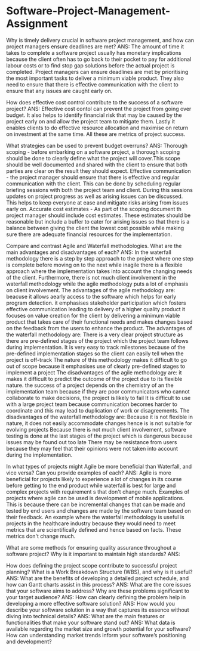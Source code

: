 # Software-Project-Management-Assignment

Why is timely delivery crucial in software project management, and how can project managers ensure deadlines are met?
ANS:
The amount of time it takes to complete a software project usually has monetary implications because the client often has to go back to their pocket to pay for additional labour costs or to find stop gap solutions before the actual project is completed. Project managers can ensure deadlines are met by prioritising the most important tasks to deliver a minimum viable product. They also need to ensure that there is effective communication with the client to ensure that any issues are caught early on.

How does effective cost control contribute to the success of a software project? 
ANS:
Effective cost contol can prevent the project from going over budget. It also helps to identify financial risk that may be caused by the project early on and allow the project team to mitigate them. Lastly it enables clients to do effective resource allocation and maximise on return on investment at the same time. All these are metrics of project success.

What strategies can be used to prevent budget overruns?
ANS:
Thorough scoping - before embarking on a software project, a thorough scoping should be done to clearly define what the project will cover.This scope should be well documented and shared with the client to ensure that both parties are clear on the result they should expect.
Effective communication - the project manager should ensure that there is effective and regular communication with the client. This can be done by scheduling regular briefing sessions with both the project team and client. During this sessions updates on project progress as well as arising issues can be discussed. This helps to keep everyone at ease and mitigate risks arising from issues early on.
Accurate cost estimates - As part of the scoping document th project manager should include cost estimates. These estimates should be reasonable but include a buffer to cater for arising issues so that there is a balance between giving the client the lowest cost possible while making sure there are adequate financial resources for the implementation.

Compare and contrast Agile and Waterfall methodologies. What are the main advantages and disadvantages of each?
ANS:
In the waterfall methodology there is a step by step approach to the project where one step is complete before moving on to the next while inagile there is a flexible approach where the implementation takes into account the changing needs of the client. Furthermore, there is not much client involvement in the waterfall methodology while the agile methodology puts a lot of emphasis on client involvement.
The advantages of the agile methodology are:
beacuse it allows aearly access to the software which helps for early program detection.
it emphasises stakeholder participation which fosters effective communication leading to delivery of a higher quality product
it focuses on value creation for the client by delivering a minimum viable product that takes care of their functional needs and makes changes based on the feedback from the users to enhance the product.
The advantages of the waterfall methodology are:
There is a very clear project structure as there are pre-defined stages of the project which the project team follows during implementation.
It is very easy to track milestones because of the pre-defined implementation stages so the client can easily tell when the project is off-track
The nature of this methodology makes it difficult to go out of scope because it emphasises use of clearly pre-defined stages to implement a project
The disadvantages of the agile methodology are:
it makes it difficult to predict the outcome of the project due to its flexible nature.
the success of a project depends on the chemistry of an the implementation team because if they are poor communicators who cannot collaborate to make decisions, the project is likely to fail
It is difficult to use with a large project team because communication becomes harder to coordinate and this may lead to duplication of work or disagreements.
The disadvantages of the waterfall methodology are:
Because it is not flexible in nature, it does not easily accommodate changes hence is is not suitable for evolving projects
Because there is not much client involvement, software testing is done at the last stages of the project which is dangerous because issues may be found out too late
There may be resistance from users because they may feel that their opinions were not taken into account during the implementation.

In what types of projects might Agile be more beneficial than Waterfall, and vice versa? Can you provide examples of each?
ANS:
Agile is more beneficial for projects likely to experience a lot of changes in its course before getting to the end product while waterfall is best for large and complex projects with requirement s that don't change much. Examples of projects where agile can be used is development of mobile applications. This is because there can be incremental changes that can be made and tested by end users and changes are made by the software team based on their feedback. An example where the waterfall methodology is useful is projects in the healthcare industry because they would need to meet metrics that are scientifically defined and hence based on facts. These metrics don't change much.

What are some methods for ensuring quality assurance throughout a software project? Why is it important to maintain high standards?
ANS:

How does defining the project scope contribute to successful project planning? What is a Work Breakdown Structure (WBS), and why is it useful?
ANS:
What are the benefits of developing a detailed project schedule, and how can Gantt charts assist in this process?
ANS:
What are the core issues that your software aims to address? Why are these problems significant to your target audience?
ANS:
How can clearly defining the problem help in developing a more effective software solution?
ANS:
How would you describe your software solution in a way that captures its essence without diving into technical details?
ANS:
What are the main features or functionalities that make your software stand out?
ANS:
What data is available regarding the market size and growth potential for your software?
How can understanding market trends inform your software’s positioning and development?
